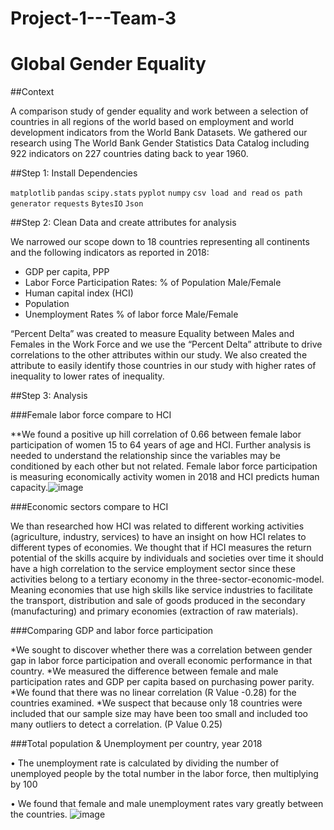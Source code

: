 # Project-1---Team-3
# Global Gender Equality

##Context


A comparison study of gender equality and work between a selection of countries in all regions of the world based on employment and world development indicators from the World Bank Datasets. We gathered our research using The World Bank Gender Statistics Data Catalog including 922 indicators on 227 countries dating back to year 1960. 

##Step 1: Install Dependencies

`matplotlib` 
`pandas`
`scipy.stats` 
`pyplot` 
`numpy`
`csv load and read`
`os path generator`
`requests` 
`BytesIO`
`Json`

##Step 2: Clean Data and create attributes for analysis

We narrowed our scope down to 18 countries representing all continents and the following indicators as reported in 2018:

* GDP per capita, PPP 
* Labor Force Participation Rates:  % of Population Male/Female
* Human capital index (HCI)
* Population
* Unemployment Rates % of labor force Male/Female


“Percent Delta” was created to measure Equality between Males and Females in the Work Force and we use the “Percent Delta” attribute to drive correlations to the other attributes within our study.  We also created the attribute to easily identify those countries in our study with higher rates of inequality to lower rates of inequality. 

##Step 3: Analysis

###Female labor force compare to HCI

**We found a positive up hill correlation of 0.66 between female labor participation of women 15 to 64 years of age and HCI.   Further analysis is needed to understand the relationship since the variables may be conditioned by each other but not related.  Female labor force participation is measuring economically activity women in 2018 and HCI predicts human capacity.![image](https://user-images.githubusercontent.com/18450600/153251122-b8090b91-22a6-4793-8b9d-adf5adc88fca.png)


###Economic sectors compare to HCI

We than researched how HCI was related to different working activities (agriculture, industry, services) to have an insight on how HCI relates to different types of economies.  We thought that if HCI measures the return potential of the skills acquire by individuals and societies over time it should have a high correlation to the service employment sector since these activities belong to a tertiary economy in the three-sector-economic-model. Meaning economies that use high skills like service industries to facilitate the transport, distribution and sale of goods produced in the secondary (manufacturing) and primary economies (extraction of raw materials).

###Comparing GDP and labor force participation

*We sought to discover whether there was a correlation between gender gap in labor force participation and overall economic performance in that country. 
*We measured the difference between female and male participation rates and GDP per capita based on purchasing power parity.
*We found that there was no linear correlation (R Value -0.28) for the countries examined.
*We suspect that because only 18 countries were included that our sample size may have been too small and included too many outliers to detect a correlation. (P Value 0.25)

###Total population & Unemployment per country, year 2018

•	The unemployment rate is calculated by dividing the number of unemployed people by the total number in the labor force, then multiplying by 100

•	We found that female and male unemployment rates vary greatly between the countries.
![image](https://user-images.githubusercontent.com/18450600/153250775-6d5e1add-df04-4b24-972c-969309b6fc3d.png)
